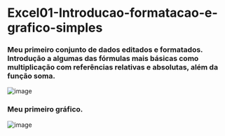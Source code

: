 # Excel01-Introducao-formatacao-e-grafico-simples

### Meu primeiro conjunto de dados editados e formatados. Introdução a algumas das fórmulas mais básicas como multiplicação com referências relativas e absolutas, além da função soma.
![image](https://github.com/dsCarneiro/Excel01-Introducao-formatacao-e-grafico-simples/assets/148643524/47458729-c190-40d3-9c43-c2919234df02)

### Meu primeiro gráfico.
![image](https://github.com/dsCarneiro/Excel01-Introducao-formatacao-e-grafico-simples/assets/148643524/7a5e9f9d-e4fc-4515-943e-f1701d44cef0)


